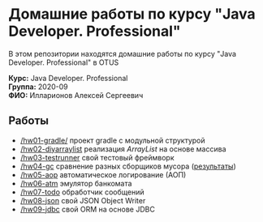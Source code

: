 # Домашние работы по курсу "Java Developer. Professional"

В этом репозитории находятся домашние работы по курсу "Java Developer. Professional" в OTUS

**Курс:** Java Developer. Professional  
**Группа:** 2020-09  
**ФИО:** Илларионов Алексей Сергеевич

## Работы

 * [/hw01-gradle/](hw01-gradle/) проект gradle с модульной структурой
 * [/hw02-diyarraylist](hw02-diyarraylist/) реализация *ArrayList* на основе массива
 * [/hw03-testrunner](hw03-testrunner/) свой тестовый фреймворк
 * [/hw04-gc](hw04-gc/) сравнение разных сборщиков мусора ([результаты](/hw04-gc/Conclusions.md))
 * [/hw05-aop](hw05-aop/) автоматическое логирование (АОП)
 * [/hw06-atm](hw06-atm/) эмулятор банкомата
 * [/hw07-todo](hw07-todo/) обработчик сообщений
 * [/hw08-json](hw08-json/) свой JSON Object Writer
 * [/hw09-jdbc](hw09-jdbc/) свой ORM на основе JDBC 

